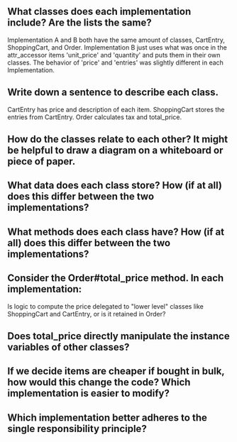## What classes does each implementation include? Are the lists the same?
Implementation A and B both have the same amount of classes, CartEntry, ShoppingCart, and Order. Implementation B just uses what was once in the attr_accessor items 'unit_price' and 'quantity' and puts them in their own classes. The behavior of 'price' and 'entries' was slightly different in each Implementation.

## Write down a sentence to describe each class.
CartEntry has price and description of each item.
ShoppingCart stores the entries from CartEntry.
Order calculates tax and total_price.


## How do the classes relate to each other? It might be helpful to draw a diagram on a whiteboard or piece of paper.

## What data does each class store? How (if at all) does this differ between the two implementations?


## What methods does each class have? How (if at all) does this differ between the two implementations?


## Consider the Order#total_price method. In each implementation:
Is logic to compute the price delegated to "lower level" classes like ShoppingCart and CartEntry, or is it retained in Order?


## Does total_price directly manipulate the instance variables of other classes?


## If we decide items are cheaper if bought in bulk, how would this change the code? Which implementation is easier to modify?


## Which implementation better adheres to the single responsibility principle?
